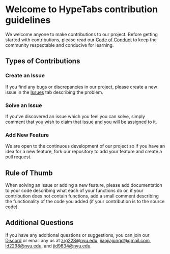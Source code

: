 # Welcome to HypeTabs contribution guidelines 

We welcome anyone to make contributions to our project. Before getting started with contributions, please read our [Code of Conduct](./CODE_OF_CONDUCT.md) to keep the community respectable and conducive for learning. 

## Types of Contributions 

### Create an Issue 
If you find any bugs or discrepancies in our project, please create a new issue in the [Issues](https://github.com/ossd-s23/Hype-Tabs/issues) tab describing the problem. 

### Solve an Issue 

If you've discovered an issue which you feel you can solve, simply comment that you wish to claim that issue and you will be assigned to it. 

### Add New Feature 

We are open to the continuous development of our project so if you have an idea for a new feature, fork our repository to add your feature and create a pull request. 

## Rule of Thumb 

When solving an issue or adding a new feature, please add documentation to your code describing what each of your functions do or, if your contribution does not contain functions, add a small comment describing the functionality of the code you added (if your contribution is to the source code). 

## Additional Questions

If you have any additional questions or suggestions, you can join our [Discord](https://discord.gg/c6z9Y6UMbr) or email any us at zrg228@nyu.edu, jiaojiajunqd@gmail.com, ld2298@nyu.edu, and jid9834@nyu.edu.